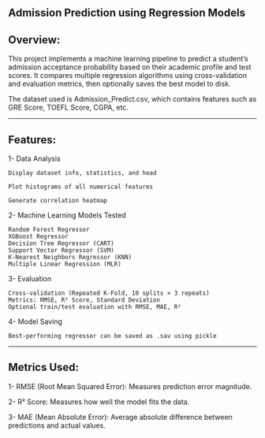 Admission Prediction using Regression Models
-----------------------------------------------

Overview:
---------
This project implements a machine learning pipeline to predict a student’s admission acceptance probability based on their academic profile and test scores.
It compares multiple regression algorithms using cross-validation and evaluation metrics, then optionally saves the best model to disk.

The dataset used is Admission_Predict.csv, which contains features such as GRE Score, TOEFL Score, CGPA, etc.


-------------------------------------------------

Features:
---------
  1- Data Analysis

    Display dataset info, statistics, and head

    Plot histograms of all numerical features

    Generate correlation heatmap

  2- Machine Learning Models Tested

    Random Forest Regressor
    XGBoost Regressor
    Decision Tree Regressor (CART)
    Support Vector Regressor (SVM)
    K-Nearest Neighbors Regressor (KNN)
    Multiple Linear Regression (MLR)

  3- Evaluation

    Cross-validation (Repeated K-Fold, 10 splits × 3 repeats)
    Metrics: RMSE, R² Score, Standard Deviation
    Optional train/test evaluation with RMSE, MAE, R²

  4- Model Saving

    Best-performing regressor can be saved as .sav using pickle

------------------------------------------------------------------

Metrics Used:
-------------
  1- RMSE (Root Mean Squared Error): Measures prediction error magnitude.

  2- R² Score: Measures how well the model fits the data.

  3- MAE (Mean Absolute Error): Average absolute difference between predictions and actual values.
